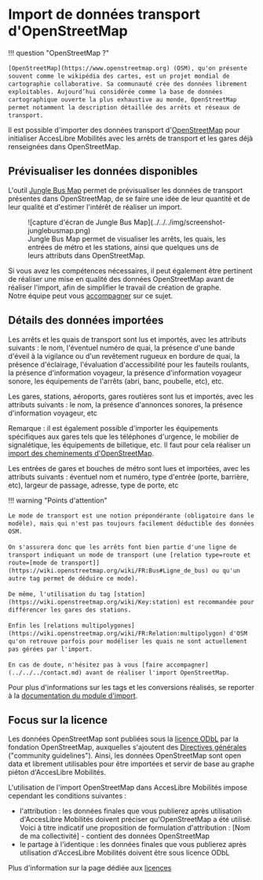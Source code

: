 # Import de données transport d'OpenStreetMap

!!! question "OpenStreetMap ?"

    [OpenStreetMap](https://www.openstreetmap.org) (OSM), qu'on présente souvent comme le wikipédia des cartes, est un projet mondial de cartographie collaborative. Sa communauté crée des données librement exploitables. Aujourd’hui considérée comme la base de données cartographique ouverte la plus exhaustive au monde, OpenStreetMap permet notamment la description détaillée des arrêts et réseaux de transport.

Il est possible d'importer des données transport d'[OpenStreetMap](https://www.openstreetmap.org) pour initialiser AccesLibre Mobilités avec les arrêts de transport et les gares déjà renseignées dans OpenStreetMap.

## Prévisualiser les données disponibles

L'outil [Jungle Bus Map](https://jungle-bus.github.io/map) permet de prévisualiser les données de transport présentes dans OpenStreetMap, de se faire une idée de leur quantité et de leur qualité et d'estimer l'intérêt de réaliser un import.

<figure markdown>
  ![capture d'écran de Jungle Bus Map](../../../img/screenshot-junglebusmap.png)
  <figcaption>Jungle Bus Map permet de visualiser les arrêts, les quais, les entrées de métro et les stations, ainsi que quelques uns de leurs attributs dans OpenStreetMap.</figcaption>
</figure>

Si vous avez les compétences nécessaires, il peut également être pertinent de réaliser une mise en qualité des données OpenStreetMap avant de réaliser l'import, afin de simplifier le travail de création de graphe. 
<br>Notre équipe peut vous [accompagner](../../../contact.md) sur ce sujet.

## Détails des données importées

Les arrêts et les quais de transport sont lus et importés, avec les attributs suivants : le nom, l'éventuel numéro de quai, la présence d'une bande d'éveil à la vigilance ou d'un revêtement rugueux en bordure de quai, la présence d'éclairage, l'évaluation d'accessibilité pour les fauteils roulants, la présence d'information voyageur, la présence d'information voyageur sonore, les équipements de l'arrêts (abri, banc, poubelle, etc), etc.

Les gares, stations, aéroports, gares routières sont lus et importés, avec les attributs suivants : le nom, la présence d'annonces sonores, la présence d'information voyageur, etc

Remarque : il est également possible d'importer les équipements spécifiques aux gares tels que les téléphones d'urgence, le mobilier de signalétique, les équipements de billetique, etc. Il faut pour cela réaliser un [import des cheminements d'OpenStreetMap](../cheminement/imports-cheminement-osm.md).

Les entrées de gares et bouches de métro sont lues et importées, avec les attributs suivants : éventuel nom et numéro, type d'entrée (porte, barrière, etc), largeur de passage, adresse, type de porte, etc

!!! warning "Points d'attention"

    Le mode de transport est une notion prépondérante (obligatoire dans le modèle), mais qui n'est pas toujours facilement déductible des données OSM.
    
    On s'assurera donc que les arrêts font bien partie d'une ligne de transport indiquant un mode de transport (une [relation type=route et route=[mode de transport]](https://wiki.openstreetmap.org/wiki/FR:Bus#Ligne_de_bus) ou qu'un autre tag permet de déduire ce mode). 
    
    De même, l'utilisation du tag [station](https://wiki.openstreetmap.org/wiki/Key:station) est recommandée pour différencer les gares des stations.

    Enfin les [relations multipolygones](https://wiki.openstreetmap.org/wiki/FR:Relation:multipolygon) d'OSM qu'on retrouve parfois pour modéliser les quais ne sont actuellement pas gérées par l'import.

    En cas de doute, n'hésitez pas à vous [faire accompagner](../../../contact.md) avant de réaliser l'import OpenStreetMap.

Pour plus d'informations sur les tags et les conversions réalisés, se reporter à la [documentation du module d'import](https://gitlab.com/yukaimaps/yukaimaps-osm2wdm/-/blob/main/doc/osm2wdm.md).

## Focus sur la licence

Les données OpenStreetMap sont publiées sous la [licence ODbL](https://www.openstreetmap.org/copyright) par la fondation OpenStreetMap, auxquelles s'ajoutent des [Directives générales](https://osmfoundation.org/wiki/Licence/Community_Guidelines) ("community guidelines").
Ainsi, les données OpenStreetMap sont open data et librement utilisables pour être importées et servir de base au graphe piéton d'AccesLibre Mobilités.

L'utilisation de l'import OpenStreetMap dans AccesLibre Mobilités impose cependant les conditions suivantes :

* l'attribution : les données finales que vous publierez après utilisation d'AccesLibre Mobilités doivent préciser qu'OpenStreetMap a été utilisé. Voici à titre indicatif une proposition de formulation d'attribution : [Nom de ma collectivité] - contient des données OpenStreetMap
* le partage à l'identique : les données finales que vous publierez après utilisation d'AccesLibre Mobilités doivent être sous licence ODbL

Plus d'information sur la page dédiée aux [licences](../../publish/licence.md)

